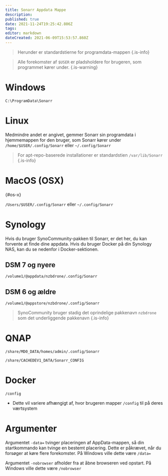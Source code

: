 ```yaml
---
title: Sonarr Appdata Mappe
description: 
published: true
date: 2021-11-24T19:25:42.806Z
tags: 
editor: markdown
dateCreated: 2021-06-09T15:53:57.860Z
---
```


> Herunder er standardstierne for programdata-mappen {.is-info}

> Alle forekomster af `$USER` er pladsholdere for brugeren, som programmet kører under. {.is-warning}

# Windows

`C:\ProgramData\Sonarr`

# Linux

Medmindre andet er angivet, gemmer Sonarr sin programdata i hjemmemappen for den bruger, som Sonarr kører under `/home/$USER/.config/Sonarr` eller `~/.config/Sonarr`

> For apt-repo-baserede installationer er standardstien `/var/lib/Sonarr`
{.is-info}

# MacOS (OSX)

{#os-x}

`/Users/$USER/.config/Sonarr` eller `~/.config/Sonarr`

# Synology

Hvis du bruger SynoCommunity-pakken til Sonarr, er det her, du kan forvente at finde dine appdata. Hvis du bruger Docker på din Synology NAS, kan du se nedenfor i Docker-sektionen.

## DSM 7 og nyere

`/volume1/@appdata/nzbdrone/.config/Sonarr`

## DSM 6 og ældre

`/volume1/@appstore/nzbdrone/.config/Sonarr`

> SynoCommunity bruger stadig det oprindelige pakkenavn `nzbdrone` som det underliggende pakkenavn {.is-info}

# QNAP

`/share/MD0_DATA/homes/admin/.config/Sonarr`

`/share/CACHEDEV1_DATA/Sonarr_CONFIG`

# Docker

`/config`

- Dette vil variere afhængigt af, hvor brugeren mapper `/config` til på deres værtsystem

# Argumenter

Argumentet `-data=` tvinger placeringen af AppData-mappen, så din startkommando kan tvinge en bestemt placering. Dette er påkrævet, når du forsøger at køre flere forekomster. På Windows ville dette være `/data=`

Argumentet `-nobrowser` afholder fra at åbne browseren ved opstart. På Windows ville dette være `/nobrowser`